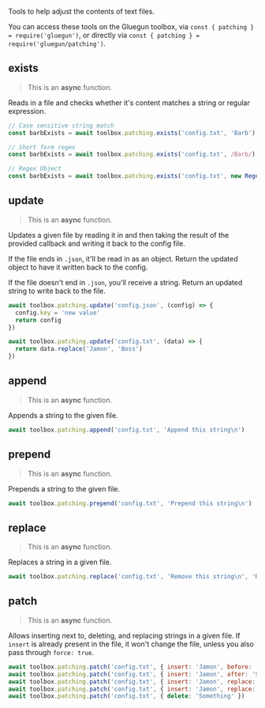 Tools to help adjust the contents of text files.

You can access these tools on the Gluegun toolbox, via `const { patching } = require('gluegun')`, or directly via `const { patching } = require('gluegun/patching')`.

## exists

> This is an **async** function.

Reads in a file and checks whether it's content matches a string or regular expression.

```js
// Case sensitive string match
const barbExists = await toolbox.patching.exists('config.txt', 'Barb')

// Short form regex
const barbExists = await toolbox.patching.exists('config.txt', /Barb/)

// Regex Object
const barbExists = await toolbox.patching.exists('config.txt', new Regex(/Barb/, 'i'))
```

## update

> This is an **async** function.

Updates a given file by reading it in and then taking the result of the provided callback and writing it back to the config file.

If the file ends in `.json`, it'll be read in as an object. Return the updated object to have it written back to the config.

If the file doesn't end in `.json`, you'll receive a string. Return an updated string to write back to the file.

```js
await toolbox.patching.update('config.json', (config) => {
  config.key = 'new value'
  return config
})

await toolbox.patching.update('config.txt', (data) => {
  return data.replace('Jamon', 'Boss')
})
```

## append

> This is an **async** function.

Appends a string to the given file.

```js
await toolbox.patching.append('config.txt', 'Append this string\n')
```

## prepend

> This is an **async** function.

Prepends a string to the given file.

```js
await toolbox.patching.prepend('config.txt', 'Prepend this string\n')
```

## replace

> This is an **async** function.

Replaces a string in a given file.

```js
await toolbox.patching.replace('config.txt', 'Remove this string\n', 'Replace with this string\n')
```

## patch

> This is an **async** function.

Allows inserting next to, deleting, and replacing strings in a given file. If `insert` is already present in the file, it won't change the file, unless you also pass through `force: true`.

```js
await toolbox.patching.patch('config.txt', { insert: 'Jamon', before: 'Something else' })
await toolbox.patching.patch('config.txt', { insert: 'Jamon', after: 'Something else' })
await toolbox.patching.patch('config.txt', { insert: 'Jamon', replace: 'Something else' })
await toolbox.patching.patch('config.txt', { insert: 'Jamon', replace: 'Something else', force: true })
await toolbox.patching.patch('config.txt', { delete: 'Something' })
```
